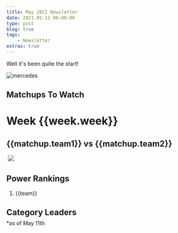 ```yaml
---
title: May 2021 Newsletter
date: 2021-05-11 06:00:00
type: post
blog: true
tags:
    - Newsletter
extras: true
---
```


Well it's been quite the start!

![mercedes](https://chumley.barstoolsports.com/union/giphy/2021/04/19/85fcdf81.gif?crop=4%3A3)

## Matchups To Watch

<div class="weekContainer" v-for="week in weeks">
<h1>Week {{week.week}}</h1>

<div class="matchupContainer" v-for="matchup in week.matchups">

<!-- add records and place in division -->
<h2>{{matchup.team1}} vs {{matchup.team2}}</h2>
<div class="matchupImages">
<img class="team1Img" :src="matchup.team1Img">
<img class="vsLogo" src="http://static1.comicvine.com/uploads/original/11112/111129141/5440487-1122329314-52705.png">
<img class="team2Img" :src="matchup.team2Img">
</div>
<p :inner-html.prop="matchup.story | newLines"></p>

</div>

</div>

## Power Rankings
<ol>
<li v-for="team in power">{{team}}</li>
</ol>

<h2 class="titleHug">Category Leaders</h2>
*as of May 11th
<LeagueLeaders :categories="categories"/>

<style>
.authorName {
    font-size: 1rem;
}

.titleHug {
    margin-bottom: .3em;
}

.articleContainer {
    display: grid;
    grid-template-columns: auto auto;
    grid-row-gap: 1em;
    grid-column-gap: 1em;
}

@media only screen and (max-width: 1024px) {
    .articleContainer {
        grid-template-columns: auto;
    }
}

.article {
    box-shadow: 0 4px 6px 0 hsla(0, 0%, 0%, 0.2);
    cursor: pointer;
}

.article:hover {
    box-shadow: 0 8px 12px 0 hsla(0, 0%, 0%, 0.4);
}

.article > img {
    display: block;
    width: 100%;
    height: 20em;
    object-fit: cover;
}

.article > div {
    padding: 1em;
    height: 3em;
}

.article h3 {
    margin: 0;
}

.article h3, .article span {
    color: #2c3e50;
}
</style>

<script>
export default {
  data() {
    return {
        weeks: [
            {
                week: 6,
                matchups: [
                    {
                        team1: "Maine Cobra Kai",
                        team1Img: "https://www.gannett-cdn.com/presto/2020/08/18/USAT/c8dde623-1d11-4476-9845-cd85be7e1714-McCullers_on_Kelly_.jpg",
                        team2: "Hone Ron Runners",
                        team2Img: "https://images2.minutemediacdn.com/image/fetch/w_736,h_485,c_fill,g_auto,f_auto/https%3A%2F%2Ftomahawktake.com%2Fwp-content%2Fuploads%2Fgetty-images%2F2017%2F07%2F1228645822-850x560.jpeg",
                        story: "Two top teams in Koufax West. Two top teams to throw jabs on Slack. Let's do it."
                    },
                    {
                        team1: "Torrano Beisbol Birds",
                        team1Img: "https://cdn.theathletic.com/app/uploads/2020/08/18010637/GettyImages-1227944578-scaled-e1597727218605-1024x683.jpg",
                        team2: "Back2Back Jax",
                        team2Img: "https://www.star-telegram.com/latest-news/n8zfgn/picture241010196/alternates/FREE_768/AP20060247327125.jpg",
                        story: "Two top teams in the Aaron East duke it out. Back2Back Jax took their first matchup 7-3."
                    }
                ]
            },
            {
                week: 7,
                matchups: [
                    {
                        team1: "Wayne's Hardware",
                        team1Img: "https://cdn-media.theathletic.com/cdn-cgi/image/fit=cover,width=700,height=466/6GzOnU3pIcCx_pjcqj3WXKaPm_1440x.960.jpg",
                        team2: "CT Clippers",
                        team2Img: "https://img.mlbstatic.com/mlb-images/image/private/t_16x9/t_w1024/mlb/xkktrffpnp0ofjhmjanx",
                        story: "Two top teams in Koufax East in a battle."
                    },
                    {
                        team1: "Torrano Beisbol Birds",
                        team1Img: "https://images2.minutemediacdn.com/image/fetch/w_736,h_485,c_fill,g_auto,f_auto/https%3A%2F%2Fmotorcitybengals.com%2Fwp-content%2Fuploads%2Fimagn-images%2F2017%2F07%2F15652616-850x560.jpeg",
                        team2: "Beanetown Cruz Line",
                        team2Img: "https://ca-times.brightspotcdn.com/dims4/default/7ba7576/2147483647/strip/true/crop/3834x2160+0+0/resize/1486x837!/quality/90/?url=https%3A%2F%2Fcalifornia-times-brightspot.s3.amazonaws.com%2F15%2Fbc%2F24b15625419ba9426c69649483dc%2Fpadres-pirates-baseball-91915.jpg",
                        story: "The defending champ faces a division rival that's currently ahead in the standings."
                    }
                ]
            },
            {
                week: 8,
                matchups: [
                    {
                        team1: "Maine Kobra Kai",
                        team1Img: "https://images2.minutemediacdn.com/image/fetch/c_fill,g_auto,f_auto,h_2134,w_3200/https%3A%2F%2Fsouthsideshowdown.com%2Fwp-content%2Fuploads%2Fgetty-images%2F2017%2F07%2F1311824976.jpeg",
                        team2: "Preston Perennials",
                        team2Img: "https://awaybackgone.com/wp-content/uploads/getty-images/2017/07/1166518231-1.jpeg",
                        story: "Strong contenders in Koufax West face off."
                    },
                    {
                        team1: "Torrano Beisbol Birds",
                        team1Img: "https://cdn.vox-cdn.com/thumbor/HrGZ4ZCyKNb5yp4P0JdWYUSPFYE=/0x0:3000x2000/1200x800/filters:focal(1189x86:1669x566)/cdn.vox-cdn.com/uploads/chorus_image/image/61623767/1037822020.jpg.0.jpg",
                        team2: "The Gamblers",
                        team2Img: "https://bosoxinjection.com/wp-content/uploads/getty-images/2020/03/1209878262.jpeg",
                        story: "The Torrano Beisbol birds continue their gauntlet of a May against the mighty Gamblers."
                    }
                ]
            },
            {
                week: 9,
                matchups: [
                    {
                        team1: "Hone Ron Runners",
                        team1Img: "https://ca-times.brightspotcdn.com/dims4/default/58a82aa/2147483647/strip/true/crop/4211x2808+0+0/resize/1486x991!/quality/90/?url=https%3A%2F%2Fcalifornia-times-brightspot.s3.amazonaws.com%2Fde%2Fb9%2F4f461cf24127a5e18133134db654%2Fangels-rangers-baseball-63647.jpg",
                        team2: "Preston Perennials",
                        team2Img: "https://patch.com/img/cdn20/getty/22848544/20210126/015211/styles/patch_image/public/gettyimages-1172348002___26134307227.jpg",
                        story: "Another strong Koufax West battle."
                    }
                ]
            }
        ],
        power: [
            "Back2Back Jax",
            "The Gamblers",
            "Maine Cobra Kai",
            "Big League Chu",
            "Wayne's Hardware",
            "Preston Perennials",
            "CT Clippers",
            "Hone Ron Runners",
            "Torrano Beisbol Birds",
            "Beanetown Cruz Line",	
            "Bringers of W.A.R.",
            "Mookie and The Betts",
            "Springfield Isotopes",
            "The Emporium",
            "Team Riptide",
            "Forgot About Trea",
            "Fried Chicken Sandwich",
            "Vlad and The Inhalers",
            "The Royal Rooters",
            "Cat Scratch Fever",
        ],
        categories: [
            {
                category: 'Runs',
                value: 197,
                udlTeam: 'Back2Back Jax',
                udlTeamLogo: 'https://larrybrownsports.com/wp-content/uploads/2016/07/max-scherzer-eyes.jpg',
                playerName: 'Isiah Kiner-Falefa',
                playerImage: 'https://www.staradvertiser.com/wp-content/uploads/2019/08/web1_AP19244132668428.jpg'
            },
            {
                category: 'Home Runs',
                value: 59,
                udlTeam: 'The Gamblers',
                udlTeamLogo: 'https://i.imgur.com/y1qKgk1.jpg',
                playerName: 'J.D. Martinez',
                playerImage: 'https://bosoxinjection.com/wp-content/uploads/imagn-images/2017/07/14505162.jpeg'
            },
            {
                category: 'RBI',
                value: 198,
                udlTeam: 'Back2Back Jax',
                udlTeamLogo: 'https://larrybrownsports.com/wp-content/uploads/2016/07/max-scherzer-eyes.jpg',
                playerName: 'Trey Mancini',
                playerImage: 'https://cdn.theathletic.com/app/uploads/2019/07/03014435/USATSI_12978999-1024x745.jpg'
            },
            {
                category: 'Stolen Bases',
                value: 35,
                udlTeam: 'Back2Back Jax',
                udlTeamLogo: 'https://larrybrownsports.com/wp-content/uploads/2016/07/max-scherzer-eyes.jpg',
                playerName: 'Whit Merrfield',
                playerImage: 'https://primetimesportstalk.com/wp-content/uploads/2020/01/USATSI_13371086-0x0_c.jpg'
            },
            {
                category: 'OBP',
                value: .3481,
                udlTeam: 'Preston Perennials',
                udlTeamLogo: 'http://vandenberg.id.au/uploads/images/PP-small.jpg',
                playerName: 'Max Muncy',
                playerImage: 'https://www.gannett-cdn.com/presto/2018/10/27/USAT/a77fa33c-5fe3-4dc7-b268-f4b1eba43e79-USATSI_11529191.jpg'
            },
            {
                category: 'Strikeouts',
                value: 301,
                udlTeam: 'Big League Chu',
                udlTeamLogo: 'https://img.fantrax.com/logos/tmLogo_x1joq2kojf9xmujh_512.jpg',
                playerName: 'Tyler Glasnow',
                playerImage: 'https://cloudfront-us-east-1.images.arcpublishing.com/tbt/BAH2AEZJBJDTLOVG57OFMDBSUA.JPG'
            },
            {
                category: 'Quality Starts',
                value: 22,
                udlTeam: 'Tie - The Royal Rooters and CT Clippers',
                udlTeamLogo: 'https://g.espncdn.com/lm-static/logo-packs/core/Incredibles/incredibles_8.svg',
                playerName: 'Kyle Gibson',
                playerImage: 'https://www.star-telegram.com/latest-news/istua3/picture245795435/alternates/FREE_1140/Kyle%20Gibson%20art%200916.jpg'
            },
            {
                category: 'ERA',
                value: 3.061,
                udlTeam: 'Hone Ron Runners',
                udlTeamLogo: 'https://g.espncdn.com/lm-static/logo-packs/core/Solo/ESPN_Star_Wars_Lando-01.svg',
                playerName: 'Jacob DeGrom',
                playerImage: 'https://res-2.cloudinary.com/ybmedia/image/upload/c_crop,h_1123,w_2000,x_0,y_28/c_fill,f_auto,h_495,q_auto,w_880/v1/m/2/3/2323efe5c4e7689fa1bda72af9e0feb85312935a/12534647.jpg'
            },
            {
                category: 'WHIP',
                value: 1.045,
                udlTeam: 'Back2Back Jax',
                udlTeamLogo: 'https://larrybrownsports.com/wp-content/uploads/2016/07/max-scherzer-eyes.jpg',
                playerName: 'Max Scherzer',
                playerImage: 'https://storage.googleapis.com/afs-prod/media/3e5246784bcb4707bcb33a032917e63a/3000.jpeg'
            },
            {
                category: 'Saves + Holds',
                value: 31,
                udlTeam: 'Big League Chu',
                udlTeamLogo: 'https://img.fantrax.com/logos/tmLogo_x1joq2kojf9xmujh_512.jpg',
                playerName: 'Ian Kennedy',
                playerImage: 'https://www.star-telegram.com/latest-news/nkmhvy/picture251246969/alternates/LANDSCAPE_1140/AP21124587190671.jpg'
            }
        ]
    };
  },
}
</script>
